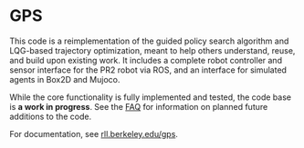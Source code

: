 GPS
======

This code is a reimplementation of the guided policy search algorithm and LQG-based trajectory optimization, meant to help others understand, reuse, and build upon existing work.
It includes a complete robot controller and sensor interface for the PR2 robot via ROS, and an interface for simulated agents in Box2D and Mujoco.

While the core functionality is fully implemented and tested, the code base is **a work in progress**. See the [FAQ](faq.html) for information on planned future additions to the code.

For documentation, see [rll.berkeley.edu/gps](rll.berkeley.edu/gps).

